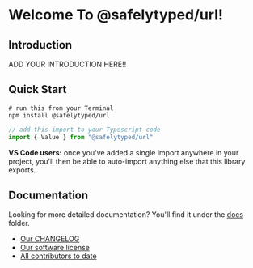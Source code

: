 # Welcome To @safelytyped/url!

## Introduction

ADD YOUR INTRODUCTION HERE!!

## Quick Start

```
# run this from your Terminal
npm install @safelytyped/url
```

```typescript
// add this import to your Typescript code
import { Value } from "@safelytyped/url"
```

__VS Code users:__ once you've added a single import anywhere in your project, you'll then be able to auto-import anything else that this library exports.

## Documentation

Looking for more detailed documentation? You'll find it under the [docs](./docs) folder.

* [Our CHANGELOG](CHANGELOG.md)
* [Our software license](LICENSE.md)
* [All contributors to date](AUTHORS.md)